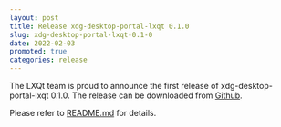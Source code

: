 ```yaml
---
layout: post
title: Release xdg-desktop-portal-lxqt 0.1.0
slug: xdg-desktop-portal-lxqt-0.1-0
date: 2022-02-03
promoted: true
categories: release
---
```


The LXQt team is proud to announce the first release of xdg-desktop-portal-lxqt 0.1.0.
The release can be downloaded from [Github](https://github.com/lxqt/xdg-desktop-portal-lxqt/releases).

Please refer to [README.md](https://github.com/lxqt/xdg-desktop-portal-lxqt/) for details.

